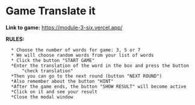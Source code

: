# Game Translate it
**Link to game:** https://module-3-six.vercel.app/


**RULES:**

      * Choose the number of words for game: 3, 5 or 7
      * We will choose random words from your list of words
      * Click the button "START GAME"
      *Enter the translation of the word in the box and press the button
          "check translation"
      *Then you can go to the next round (button "NEXT ROUND")
      *Also remember about the button "HINT"
      *After the game ends, the button "SHOW RESULT" will become active
      *Click on it and see your result
      *Close the modal window
